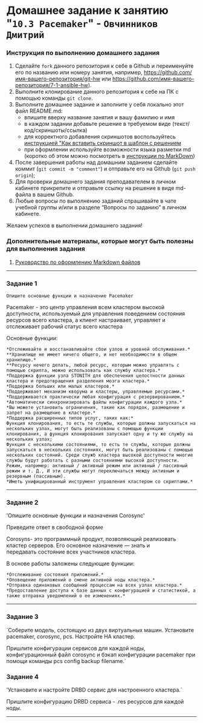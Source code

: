# Домашнее задание к занятию "`10.3 Pacemaker`" - `Овчинников Дмитрий`


### Инструкция по выполнению домашнего задания

   1. Сделайте `fork` данного репозитория к себе в Github и переименуйте его по названию или номеру занятия, например, https://github.com/имя-вашего-репозитория/git-hw или  https://github.com/имя-вашего-репозитория/7-1-ansible-hw).
   2. Выполните клонирование данного репозитория к себе на ПК с помощью команды `git clone`.
   3. Выполните домашнее задание и заполните у себя локально этот файл README.md:
      - впишите вверху название занятия и вашу фамилию и имя
      - в каждом задании добавьте решение в требуемом виде (текст/код/скриншоты/ссылка)
      - для корректного добавления скриншотов воспользуйтесь [инструкцией "Как вставить скриншот в шаблон с решением](https://github.com/netology-code/sys-pattern-homework/blob/main/screen-instruction.md)
      - при оформлении используйте возможности языка разметки md (коротко об этом можно посмотреть в [инструкции  по MarkDown](https://github.com/netology-code/sys-pattern-homework/blob/main/md-instruction.md))
   4. После завершения работы над домашним заданием сделайте коммит (`git commit -m "comment"`) и отправьте его на Github (`git push origin`);
   5. Для проверки домашнего задания преподавателем в личном кабинете прикрепите и отправьте ссылку на решение в виде md-файла в вашем Github.
   6. Любые вопросы по выполнению заданий спрашивайте в чате учебной группы и/или в разделе “Вопросы по заданию” в личном кабинете.
   
Желаем успехов в выполнении домашнего задания!
   
### Дополнительные материалы, которые могут быть полезны для выполнения задания

1. [Руководство по оформлению Markdown файлов](https://gist.github.com/Jekins/2bf2d0638163f1294637#Code)

---

### Задание 1

`Опишите основные функции и назначение Pacemaker `

Pacemaker - это центр управления всем кластером высокой доступности, используемый для управления поведением состояния ресурсов всего кластера, а клиент настраивает, управляет и отслеживает рабочий статус всего кластера


Основные функции:

    *Отслеживайте и восстанавливайте сбои узлов и уровней обслуживания.*
    **Хранилище не имеет ничего общего, и нет необходимости в общем хранилище.*
    **Ресурсу нечего делать, любой ресурс, которым можно управлять с помощью скрипта, можно использовать как службу кластера.*
    *Поддержка функции узла STONITH для обеспечения целостности данных кластера и предотвращения разделения мозга кластера.*
    *Поддержка больших или малых кластеров.*
    *Поддерживает механизм кворума и кластеры, управляемые ресурсами.*
    *Поддерживается практически любая конфигурация с резервированием.*
    *Автоматически синхронизировать файлы конфигурации каждого узла.*
    *Вы можете установить ограничения, такие как порядок, размещение и запрет на размещение в кластере.*
    *Поддержка расширенных типов услуг, таких как:*
    Функция клонирования, то есть те службы, которые должны запускаться на нескольких узлах, могут быть реализованы с помощью функции клонирования, а функция клонирования запускает одну и ту же службу на нескольких узлах;
    Функция с несколькими состояниями, то есть те службы, которые должны запускаться в нескольких состояниях, могут быть реализованы с помощью нескольких состояний. Среди служб кластера высокой доступности многие службы будут работать с разными состояниями высокой доступности. Режим, например: активный / активный режим или активный / пассивный режим и т. Д., И эти службы могут переключаться между активным и резервным (пассивным).
    *Иметь унифицированный инструмент управления кластером со скриптами.*

---

### Задание 2

'Опишите основные функции и назначения Corosync'

Приведите ответ в свободной форме

Corosyns- это программный продукт, позволяющий реализовать кластер серверов. Его основное назначение — знать и передавать состояние всех участников кластера.

В основе работы заложены следующие функции:

    *Отслеживание состояния приложений.*
    *Оповещение приложений о смене активной ноды кластера.*
    *Отправка одинаковых сообщений процессам на всех узлах кластера.*
    *Предоставление доступа к базе данных с конфигурацией и статистикой, а также отправка уведомлений о ее изменениях.*


---

### Задание 3

`Соберите модель, состоящую из двух виртуальных машин. Установите pacemaker, corosync, pcs. Настройте HA кластер.

Пришлите конфигурации сервисов для каждой ноды, конфигурационный файл corosync и бэкап конфигурации pacemaker при помощи команды pcs config backup filename.`



### Задание 4

'Установите и настройте DRBD сервис для настроенного кластера.`

Пришлите конфигурацию DRBD сервиса - .res ресурсов для каждой ноды.

---

